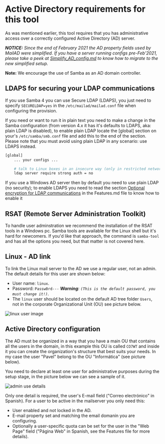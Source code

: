 # Active Directory requirements for this tool

As was mentioned earlier, this tool requires that you has administrative access over a correctly configured Active Directory (AD) server.

_**NOTICE:** Since the end of February 2021 the AD property fields used by MailAD were simplified. If you have a server running configs pre-Feb'2021, please take a peek at [Simplify_AD_config.md](Simplify_AD_config.md) to know how to migrate to the new simplified setup._

**Note:** We encourage the use of Samba as an AD domain controller.

## LDAPS for securing your LDAP communications

If you use Samba 4 you can use Secure LDAP (LDAPS), you just need to specify `SECURELDAP=yes` in the `/etc/mailad/mailad.conf` file when configuring the provision.

If you need or want to run it in plain text you need to make a change in the Samba configuration (from version 4.x it has it's defaults to LDAPS, aka: plain LDAP is disabled), to enable plain LDAP locate the [global] section on your's `/etc/samba/smb.conf` file and add this to the end of the section. Please note that you must avoid using plain LDAP in any scenario: use LDAPS instead.

``` sh
[global]
    ... your configs ...

    # talk to Linux boxes in an insecure way (only in restricted network segments e.g. DMZ)
    ldap server require strong auth = no

```

If you use a Windows AD server then by default you need to use plain LDAP (no security); to enable LDAPS you need to read the section [Optional encryption for LDAP communications](Features.md#optional-encryption-for-LDAP-communications) in the Features.md file to know how to enable it

## RSAT (Remote Server Administration Toolkit)

To handle user adminstration we recommend the installation of the RSAT tools in a Windows pc. Samba tools are available for the Linux shell but it's hard for newcomers. If you'd like that approach, the command is `samba-tool` and has all the options you need, but that matter is not covered here.

## Linux - AD link

To link the Linux mail server to the AD we use a regular user, not an admin. The default details for this user are shown below:

- User name: `linux`.
- Password: `Passw0rd---` _**Warning**: `(This is the default password, you must change it!)`_.
- The `linux` user should be located on the default AD tree folder `Users`, not in the corporate Organizational Unit (OU) see picture below.

![linux user image](imgs/sample_ad_listing_linux_user.png)

## Active Directory configuration

The AD must be organized in a way that you have a main OU that contains all the users in the domain, in this example this OU is called `CO7WT` and inside it you can create the organization's structure that best suits your needs. In my case the user "Pavel" belong to the OU "Informática" (see picture below).

You need to declare at least one user for administrative purposes during the setup stage, in the picture below we can see a sample of it.

![admin use details](imgs/admin_user_details.png)

Only one detail is required, the user's E-mail field ("Correo electrónico" in Spanish). For a user to be active in the mailserver you only need this:

- User enabled and not locked in the AD.
- E-mail property set and matching the email domanin you are configuring.
- Optionally a user-specific quota can be set for the user in the "Web Page" field ("Página Web" in Spanish, see the Features file for more details).

